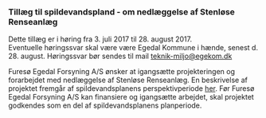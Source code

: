 ### Tillæg til spildevandspland - om nedlæggelse af Stenløse Renseanlæg

Dette tillæg er i høring fra 3. juli 2017 til 28. august 2017.  
Eventuelle høringssvar skal være være Egedal Kommune i hænde, senest d. 28. august. Høringssvar bør sendes til mail teknik-miljo@egekom.dk

Furesø Egedal Forsyning A/S ønsker at igangsætte projekteringen og forarbejdet med nedlæggelse af Stenløse Renseanlæg. 
En beskrivelse af projektet fremgår af spildevandsplanens perspektivperiode [her](plan_perspektiv.md). Før Furesø Egedal Forsyning A/S kan finansiere og igangsætte arbejdet, skal projektet godkendes som en del af spildevandsplanens planperiode. 

